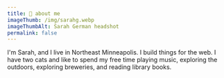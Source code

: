 ```yaml
---
title: 🎸 about me
imageThumb: /img/sarahg.webp
imageThumbAlt: Sarah German headshot
permalink: false
---
```


I'm Sarah, and I live in Northeast Minneapolis. I build things for the web. I have two cats and like to spend my free time playing music, exploring the outdoors, exploring breweries, and reading library books.